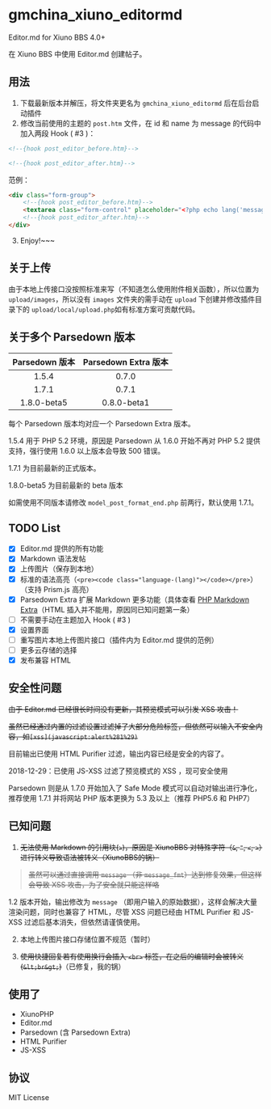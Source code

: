 # gmchina_xiuno_editormd
Editor.md for Xiuno BBS 4.0+

在 Xiuno BBS 中使用 Editor.md 创建帖子。

## 用法

1. 下载最新版本并解压，将文件夹更名为 `gmchina_xiuno_editormd` 后在后台启动插件
2. 修改当前使用的主题的 `post.htm` 文件，在 id 和 name 为 message 的代码中加入两段 Hook ( #3 )：
```html
<!--{hook post_editor_before.htm}-->
```
```html
<!--{hook post_editor_after.htm}-->
```
范例：
```html
<div class="form-group">
    <!--{hook post_editor_before.htm}-->
    <textarea class="form-control" placeholder="<?php echo lang('message');?>" name="message" id="message"><?php echo $form_message;?></textarea>
    <!--{hook post_editor_after.htm}-->
</div>
```
3. Enjoy!~~~

## 关于上传

由于本地上传接口没按照标准来写（不知道怎么使用附件相关函数），所以位置为 `upload/images`，所以没有 `images` 文件夹的需手动在 `upload` 下创建并修改插件目录下的 `upload/local/upload.php`如有标准方案可贡献代码。

## 关于多个 Parsedown 版本

| Parsedown 版本 | Parsedown Extra 版本 |
| :------------: | :------------------: |
| 1.5.4 | 0.7.0 |
| 1.7.1 | 0.7.1 |
| 1.8.0-beta5 | 0.8.0-beta1 |

每个 Parsedown 版本均对应一个 Parsedown Extra 版本。

1.5.4 用于 PHP 5.2 环境，原因是 Parsedown 从 1.6.0 开始不再对 PHP 5.2 提供支持，强行使用 1.6.0 以上版本会导致 500 错误。

1.7.1 为目前最新的正式版本。

1.8.0-beta5 为目前最新的 beta 版本

如需使用不同版本请修改 `model_post_format_end.php` 前两行，默认使用 1.7.1。

## TODO List

- [x] Editor.md 提供的所有功能
- [x] Markdown 语法发帖
- [x] 上传图片（保存到本地）
- [x] 标准的语法高亮（`<pre><code class="language-(lang)"></code></pre>`）（支持 Prism.js 高亮）
- [x] Parsedown Extra 扩展 Markdown 更多功能（具体查看 [PHP Markdown Extra](https://michelf.ca/projects/php-markdown/extra)（HTML 插入并不能用，原因同已知问题第一条）
- [ ] 不需要手动在主题加入 Hook ( #3 )
- [x] 设置界面
- [ ] 重写图片本地上传图片接口（插件内为 Editor.md 提供的范例）
- [ ] 更多云存储的选择
- [x] 发布兼容 HTML

## 安全性问题

~~由于 Editor.md 已经很长时间没有更新，其预览模式可以引发 XSS 攻击！~~

~~虽然已经通过内置的过滤设置过滤掉了大部分危险标签，但依然可以输入不安全内容，如`[xss](javascript:alert%281%29)`~~

目前输出已使用 HTML Purifier 过滤，输出内容已经是安全的内容了。

2018-12-29：已使用 JS-XSS 过滤了预览模式的 XSS ，现可安全使用

Parsedown 则是从 1.7.0 开始加入了 Safe Mode 模式可以自动对输出进行净化，推荐使用 1.7.1 并将网站 PHP 版本更换为 5.3 及以上（推荐 PHP5.6 和 PHP7）

## 已知问题

1. ~~无法使用 Markdown 的引用块(`>`)，原因是 XiunoBBS 对特殊字符（`&`, `"`, `<`, `>`）进行转义导致语法被转义（XiunoBBS的锅）~~

> ~~虽然可以通过直接调用 `message` （非 `message_fmt`）达到修复效果，但这样会导致 XSS 攻击，为了安全就只能这样咯~~

1.2 版本开始，输出修改为 `message` （即用户输入的原始数据），这样会解决大量渲染问题，同时也兼容了 HTML，尽管 XSS 问题已经由 HTML Purifier 和 JS-XSS 过滤后基本消失，但依然请谨慎使用。

2. 本地上传图片接口存储位置不规范（暂时）  

3. ~~使用快捷回复若有使用换行会插入 `<br>` 标签，在之后的编辑时会被转义(`&lt;br&gt;`)~~（已修复，我的锅）

## 使用了

- XiunoPHP
- Editor.md
- Parsedown (含 Parsedown Extra)
- HTML Purifier
- JS-XSS

## 协议

MIT License
